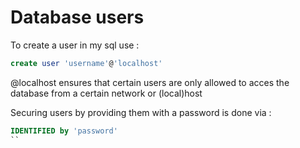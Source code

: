 # Database users

To create a user in my sql use :
```sql
create user 'username'@'localhost'
```
@localhost ensures that certain users are only allowed to acces the database from a certain network or (local)host

Securing users by providing them with a password is done via :
```sql
IDENTIFIED by 'password'
``
